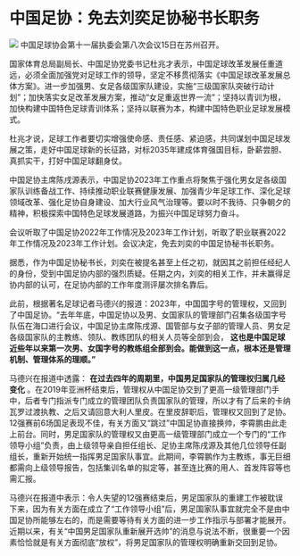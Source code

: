 # 中国足协：免去刘奕足协秘书长职务

![](https://inews.gtimg.com/news_bt/OVeuhQ91RLTmx_cK4iYXVpMQLR0VCJzWGpLfslJoaaWeMAA/1000)
中国足球协会第十一届执委会第八次会议15日在苏州召开。

国家体育总局副局长、中国足协党委书记杜兆才表示，中国足球改革发展任重道远，必须全面加强党对足球工作的领导，坚定不移贯彻落实《中国足球改革发展总体方案》。进一步加强男、女足各级国家队建设，实施“三级国家队突破行动计划”；加快落实女足改革发展方案，推动“女足重返世界一流”；坚持以青训为根，加快构建中国特色足球青训体系；坚持以联赛为本，构建中国特色职业足球发展模式。

杜兆才说，足球工作者要切实增强使命感、责任感、紧迫感，共同谋划中国足球发展之策，走好中国足球新的长征路，对标2035年建成体育强国目标，卧薪尝胆、真抓实干，打好中国足球翻身仗。

中国足协主席陈戌源表示，中国足协2023年工作重点将聚焦于强化男女足各级国家队训练备战工作、持续推动职业联赛健康发展、加强青少年足球工作、深化足球领域改革、强化足协自身建设、加大行业风气治理等。要以时不我待、只争朝夕的精神，积极探索中国特色足球发展道路，为振兴中国足球努力奋斗。

会议听取了中国足协2022年工作情况及2023年工作计划，听取了职业联赛2022年工作情况及2023年工作计划。会议决定，免去刘奕的中国足协秘书长职务。

据悉，作为中国足协秘书长，刘奕在被提名甚至上任之初，就因其之前担任经纪人的身份，受到中国足协内部的强烈质疑。任期之内，刘奕的相关工作，并未赢得足协内部的认可，在足协内部的工作年度测评屡次排名靠后。

此前，根据著名足球记者马德兴的报道：2023年，中国国字号的管理权，又回到了中国足协。“去年年底，中国足协以及男、女国家队的管理部门召集各级国字号队伍在海口进行会议，中国足协主席陈戌源、国管部与女子部的管理人员、男女足各级国家队的主教练、领队、教练团队的相关人员等全部到会，
**这也是中国足球近些年以来第一次男、女国字号的教练组全部到会。能做到这一点，根本还是管理机制、管理体系的理顺。”**

马德兴在报道中透露： **在过去四年的周期里，中国男足国家队的管理权归属几经变化**
。在2019年亚洲杯结束后，管理权从中国足协交到了更高一级管理部门手中，后者专门指派专门成立的管理团队负责国家队的管理，所以才有了后来的卡纳瓦罗过渡执教、之后又请回意大利人里皮。在里皮辞职后，管理权又回到了足协。12强赛前6场国足表现不佳，有关方面又“跳过”中国足协直接换帅，李霄鹏由此走上前台。同时，男足国家队的管理权又由更高一级管理部门成立一个专门的“工作领导小组”负责，由上级领导亲自担任组长、足协主席陈戌源及其他几位领导任副组长，重新开始统一指挥男足国家队事宜。此期间，李霄鹏作为主教练，事无巨细都需向上级领导报告，包括集训名单的拟定等，甚至连比赛的用人、首发阵容等也需汇报。

马德兴在报道中表示：令人失望的12强赛结束后，男足国家队的重建工作被耽误下来，因为有关方面在成立了“工作领导小组”后，男足国家队事宜就完全不是由中国足协所能够左右的，而是需要等待有关方面的进一步工作指示与部署才能展开。近期以来，有关“中国男足国家队重新展开选帅”的消息与说法不断，很重要一个因素恰恰就是有关方面彻底“放权”，将男足国家队的管理权明确重新交回到足协。

